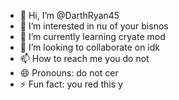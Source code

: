 - 👋 Hi, I’m @DarthRyan45
- 👀 I’m interested in nu of your bisnos
- 🌱 I’m currently learning cryate mod
- 💞️ I’m looking to collaborate on idk
- 📫 How to reach me you do not
- 😄 Pronouns: do not  cer
- ⚡ Fun fact: you red this y

<!---
DarthRyan45/DarthRyan45 is a ✨ special ✨ repository because its `README.md` (this file) appears on your GitHub profile.
You can click the Preview link to take a look at your changes.
--->
